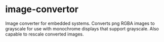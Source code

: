 # image-convertor
Image converter for embedded systems. Converts png RGBA images to grayscale for use with monochrome displays that support grayscale. Also capable to rescale converted images.
